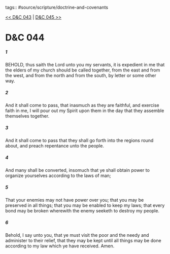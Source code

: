 tags:: #source/scripture/doctrine-and-covenants

[<< D&C 043](/doctrine-and-covenants/D&C_043.md) | [D&C 045 >>](/doctrine-and-covenants/D&C_045.md)

# D&C 044

##### 1

BEHOLD, thus saith the Lord unto you my servants, it is expedient in me that the elders of my church should be called together, from the east and from the west, and from the north and from the south, by letter or some other way.

##### 2

And it shall come to pass, that inasmuch as they are faithful, and exercise faith in me, I will pour out my Spirit upon them in the day that they assemble themselves together.

##### 3

And it shall come to pass that they shall go forth into the regions round about, and preach repentance unto the people.

##### 4

And many shall be converted, insomuch that ye shall obtain power to organize yourselves according to the laws of man;

##### 5

That your enemies may not have power over you; that you may be preserved in all things; that you may be enabled to keep my laws; that every bond may be broken wherewith the enemy seeketh to destroy my people.

##### 6

Behold, I say unto you, that ye must visit the poor and the needy and administer to their relief, that they may be kept until all things may be done according to my law which ye have received. Amen.
